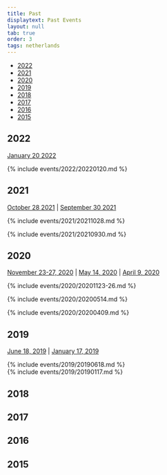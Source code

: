 ```yaml
---
title: Past
displaytext: Past Events
layout: null
tab: true
order: 3
tags: netherlands
---
```


* [2022](#2022)
* [2021](#2021)
* [2020](#2020)
* [2019](#2019)
* [2018](#2018)
* [2017](#2017)
* [2016](#2016)
* [2015](#2015)

## 2022
[January 20 2022](#january-20-2022)  

{% include events/2022/20220120.md %}

## 2021
[October 28 2021](#october-28-2021) | [September 30 2021](#september-30-2021)

{% include events/2021/20211028.md %}

{% include events/2021/20210930.md %}

## 2020
[November 23-27, 2020](#november-23-27-2020-benelux-days) | [May 14, 2020](#may-14-2020) | [April 9, 2020](#april-9-2020)

{% include events/2020/20201123-26.md %}

{% include events/2020/20200514.md %}

{% include events/2020/20200409.md %}

## 2019
[June 18, 2019](#june-18-2019) | [January 17, 2019](#january-17-2019)  

{% include events/2019/20190618.md %}  
{% include events/2019/20190117.md %}

## 2018

## 2017

## 2016

## 2015

